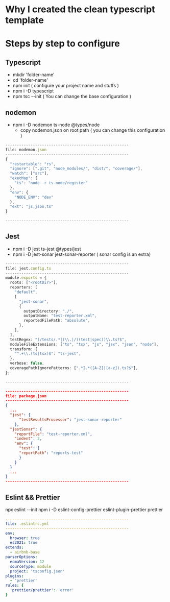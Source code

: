 # Why I created the clean typescript template

# Steps by step to configure

## Typescript

- mkdir 'folder-name'
- cd 'folder-name'
- npm init ( configure your project name and stuffs )
- npm i -D typescript
- npm tsc --init ( You can change the base configuration )

## nodemon

- npm i -D nodemon ts-node @types/node
  - copy nodemon.json on root path ( you can change this configuration )

```typescript
------------------------------------------------------
file: nodemon.json
------------------------------------------------------
{
  "restartable": "rs",
  "ignore": [".git", "node_modules/", "dist/", "coverage/"],
  "watch": ["src"],
  "execMap": {
    "ts": "node -r ts-node/register"
  },
  "env": {
    "NODE_ENV": "dev"
  },
  "ext": "js,json,ts"
}

------------------------------------------------------
```

## Jest

- npm i -D jest ts-jest @types/jest
- npm i -D jest-sonar jest-sonar-reporter ( sonar config is an extra)

```typescript
------------------------------------------------------
file: jest.config.ts
------------------------------------------------------
module.exports = {
  roots: ["<rootDir>"],
  reporters: [
    "default",
    [
      "jest-sonar",
      {
        outputDirectory: "./",
        outputName: "test-reporter.xml",
        reportedFilePath: "absolute",
      },
    ],
  ],
  testRegex: "(/tests/.*|(\\.|/)(test|spec))\\.ts?$",
  moduleFileExtensions: ["ts", "tsx", "js", "jsx", "json", "node"],
  transform: {
    "^.+\\.(ts|tsx)$": "ts-jest",
  },
  verbose: false,
  coveragePathIgnorePatterns: [".*I.*([A-Z]|[a-z]).ts?$"],
};

------------------------------------------------------
```

```json
------------------------------------------------------
file: package.json
------------------------------------------------------
{
  ...
  "jest": {
      "testResultsProcessor": "jest-sonar-reporter"
    },
  "jestSonar": {
    "reportFile": "test-reporter.xml",
    "indent": 2,
    "env": {
      "test": {
      "reportPath": "reports-test"
      }
    }
  }
  ...
}
------------------------------------------------------
```

## Eslint && Prettier

npx eslint --init
npm i -D eslint-config-prettier eslint-plugin-prettier prettier

```yaml
------------------------------------------------------
file: .eslintrc.yml
------------------------------------------------------
env:
  browser: true
  es2021: true
extends:
  - airbnb-base
parserOptions:
  ecmaVersion: 12
  sourceType: module
  project: 'tsconfig.json'
plugins:
  - 'prettier'
rules: {
  'prettier/prettier': 'error'
}
```
